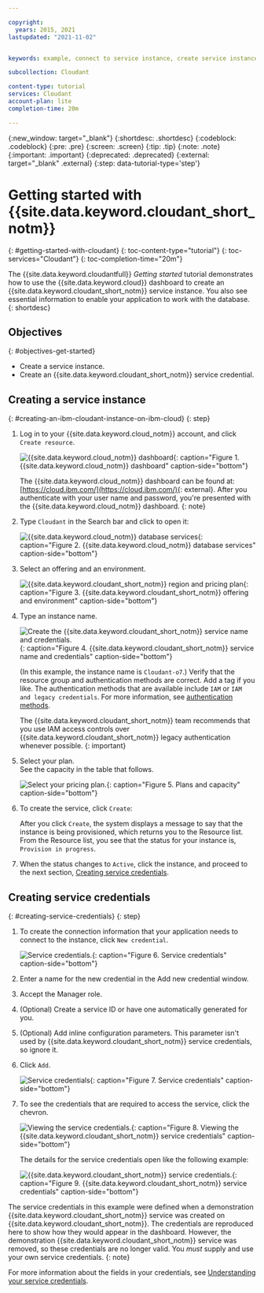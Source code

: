 ```yaml
---

copyright:
  years: 2015, 2021
lastupdated: "2021-11-02"


keywords: example, connect to service instance, create service instance, service credentials, instance

subcollection: Cloudant

content-type: tutorial
services: Cloudant
account-plan: lite 
completion-time: 20m

---
```


{:new_window: target="_blank"}
{:shortdesc: .shortdesc}
{:codeblock: .codeblock}
{:pre: .pre}
{:screen: .screen}
{:tip: .tip}
{:note: .note}
{:important: .important}
{:deprecated: .deprecated}
{:external: target="_blank" .external}
{:step: data-tutorial-type='step'}

# Getting started with {{site.data.keyword.cloudant_short_notm}}
{: #getting-started-with-cloudant}
{: toc-content-type="tutorial"}
{: toc-services="Cloudant"}
{: toc-completion-time="20m"}

The {{site.data.keyword.cloudantfull}} *Getting started* tutorial demonstrates how to use the {{site.data.keyword.cloud}} dashboard to create an {{site.data.keyword.cloudant_short_notm}} service instance. You also see essential information to enable your application to work with the database. 
{: shortdesc} 

## Objectives
{: #objectives-get-started}

- Create a service instance. 
- Create an {{site.data.keyword.cloudant_short_notm}} service credential. 

## Creating a service instance
{: #creating-an-ibm-cloudant-instance-on-ibm-cloud}
{: step}

1.  Log in to your {{site.data.keyword.cloud_notm}} account, and click `Create resource`.  

    ![{{site.data.keyword.cloud_notm}} dashboard](/tutorials/images/img0001.png){: caption="Figure 1. {{site.data.keyword.cloud_notm}} dashboard" caption-side="bottom"}

    The {{site.data.keyword.cloud_notm}} dashboard can be found at:
    [https://cloud.ibm.com/](https://cloud.ibm.com/){: external}.
    After you authenticate with your user name and password,
    you're presented with the {{site.data.keyword.cloud_notm}} dashboard. 
    {: note}
    
2.  Type `Cloudant` in the Search bar and click to open it:

    ![{{site.data.keyword.cloud_notm}} database services](/tutorials/images/img0003.png){: caption="Figure 2. {{site.data.keyword.cloud_notm}} database services" caption-side="bottom"}

3.  Select an offering and an environment.  

    ![{{site.data.keyword.cloudant_short_notm}} region and pricing plan](/tutorials/images/img0005a.png){: caption="Figure 3. {{site.data.keyword.cloudant_short_notm}} offering and environment" caption-side="bottom"}

4.  Type an instance name. </br>

    ![Create the {{site.data.keyword.cloudant_short_notm}} service name and credentials.](tutorials/images/img0005b.png){: caption="Figure 4. {{site.data.keyword.cloudant_short_notm}} service name and credentials" caption-side="bottom"}

    (In this example, the instance name is `Cloudant-o7`.) Verify that the resource group and authentication methods are correct. Add a tag if you like. The authentication methods that are available include `IAM` or `IAM and legacy credentials`. For more information, see [authentication methods](/docs/Cloudant?topic=Cloudant-managing-access-for-cloudant).

    The {{site.data.keyword.cloudant_short_notm}} team recommends that you use IAM access controls over {{site.data.keyword.cloudant_short_notm}} legacy authentication whenever possible.
    {: important}
 
5.  Select your plan. </br>
    See the capacity in the table that follows.   

    ![Select your pricing plan.](tutorials/images/img0005c.png){: caption="Figure 5. Plans and capacity" caption-side="bottom"}

6.  To create the service, click `Create`:

    After you click `Create`, the system displays a message to say that the instance is being provisioned, which returns you to the Resource list. From the Resource list, you see that the status for your instance is, `Provision in progress`. 

7.  When the status changes to `Active`, click the instance, and proceed to the next section, [Creating service credentials](#creating-service-credentials).   

## Creating service credentials
{: #creating-service-credentials}
{: step}

1.  To create the connection information that your application needs to connect to the instance, click `New credential`.

    ![Service credentials.](tutorials/images/img0050.png){: caption="Figure 6. Service credentials" caption-side="bottom"}

2.  Enter a name for the new credential in the Add new credential window. 

3.  Accept the Manager role.

4.  (Optional) Create a service ID or have one automatically generated for you. 

5.  (Optional) Add inline configuration parameters. This parameter isn't used by {{site.data.keyword.cloudant_short_notm}} service credentials, so ignore it. 

6.  Click `Add`. 

    ![Service credentials](tutorials/images/img0051.png){: caption="Figure 7. Service credentials" caption-side="bottom"}

7.  To see the credentials that are required to access the service, click the chevron. 

    ![Viewing the service credentials.](tutorials/images/img0052.png){: caption="Figure 8. Viewing the {{site.data.keyword.cloudant_short_notm}} service credentials" caption-side="bottom"}

    The details for the service credentials open like the following example:

    ![{{site.data.keyword.cloudant_short_notm}} service credentials.](tutorials/images/img0009.png){: caption="Figure 9. {{site.data.keyword.cloudant_short_notm}} service credentials" caption-side="bottom"}

The service credentials in this example were defined when a demonstration {{site.data.keyword.cloudant_short_notm}} service was created on {{site.data.keyword.cloudant_short_notm}}. The credentials are reproduced here to show how they would appear in the dashboard. However, the demonstration {{site.data.keyword.cloudant_short_notm}} service was removed, so these credentials are no longer valid. You *must* supply and use your own service credentials.
{: note}

For more information about the fields in your credentials, see [Understanding your service credentials](/docs/Cloudant?topic=Cloudant-locating-your-service-credentials#the-service-credentials).

